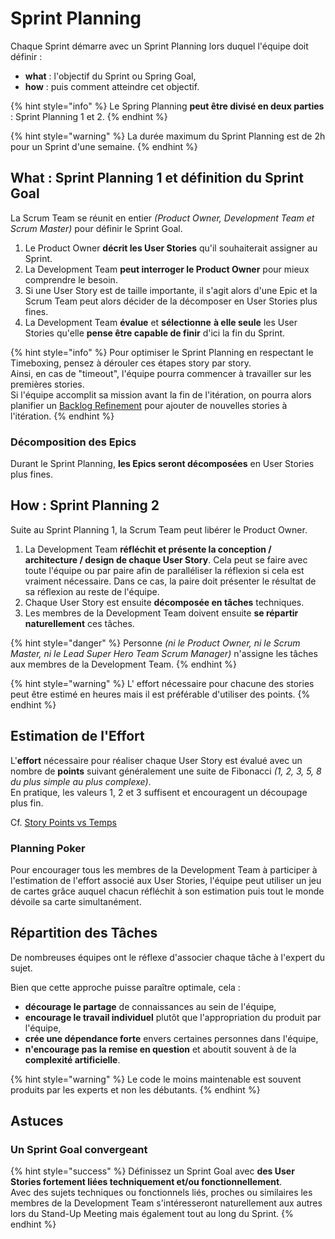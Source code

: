 # Sprint Planning

Chaque Sprint démarre avec un Sprint Planning lors duquel l'équipe doit définir :

* **what** : l'objectif du Sprint ou Spring Goal,
* **how** : puis comment atteindre cet objectif.

{% hint style="info" %}
Le Spring Planning **peut être divisé en deux parties** : Sprint Planning 1 et 2.
{% endhint %}

{% hint style="warning" %}
La durée maximum du Sprint Planning est de 2h pour un Sprint d'une semaine.
{% endhint %}

## What : Sprint Planning 1 et définition du Sprint Goal

La Scrum Team se réunit en entier _\(Product Owner, Development Team et Scrum Master\)_ pour définir le Sprint Goal.

1. Le Product Owner **décrit les User Stories** qu'il souhaiterait assigner au Sprint.
2. La Development Team **peut interroger le Product Owner** pour mieux comprendre le besoin.
3. Si une User Story est de taille importante, il s'agit alors d'une Epic et la Scrum Team peut alors décider de la décomposer en User Stories plus fines.
4. La Development Team **évalue** et **sélectionne** **à elle seule** les User Stories qu'elle **pense être capable de finir** d'ici la fin du Sprint.

{% hint style="info" %}
Pour optimiser le Sprint Planning en respectant le Timeboxing, pensez à dérouler ces étapes story par story.  
Ainsi, en cas de "timeout", l'équipe pourra commencer à travailler sur les premières stories.  
Si l'équipe accomplit sa mission avant la fin de l'itération, on pourra alors planifier un [Backlog Refinement](backlog-refinement.md) pour ajouter de nouvelles stories à l'itération.
{% endhint %}

### Décomposition des Epics

Durant le Sprint Planning, **les Epics seront décomposées** en User Stories plus fines.

## How : Sprint Planning 2

Suite au Sprint Planning 1, la Scrum Team peut libérer le Product Owner.

1. La Development Team **réfléchit et présente la conception / architecture / design de chaque User Story**. Cela peut se faire avec toute l'équipe ou par paire afin de paralléliser la réflexion si cela est vraiment nécessaire. Dans ce cas, la paire doit présenter le résultat de sa réflexion au reste de l'équipe.
2. Chaque User Story est ensuite **décomposée en tâches** techniques.
3. Les membres de la Development Team doivent ensuite **se répartir naturellement** ces tâches.

{% hint style="danger" %}
Personne _\(ni le Product Owner, ni le Scrum Master, ni le Lead Super Hero Team Scrum Manager\)_ n'assigne les tâches aux membres de la Development Team.
{% endhint %}

{% hint style="warning" %}
L' effort nécessaire pour chacune des stories peut être estimé en heures mais il est préférable d'utiliser des points.
{% endhint %}

## Estimation de l'Effort

L'**effort** nécessaire pour réaliser chaque User Story est évalué avec un nombre de **points** suivant généralement une suite de Fibonacci _\(1, 2, 3, 5, 8 du plus simple au plus complexe\)_.  
En pratique, les valeurs 1, 2 et 3 suffisent et encouragent un découpage plus fin.

Cf. [Story Points vs Temps](../mesures-et-outils/story-points-vs-temps.md)

### Planning Poker

Pour encourager tous les membres de la Development Team à participer à l'estimation de l'effort associé aux User Stories, l'équipe peut utiliser un jeu de cartes grâce auquel chacun réfléchit à son estimation puis tout le monde dévoile sa carte simultanément.

## Répartition des Tâches

De nombreuses équipes ont le réflexe d'associer chaque tâche à l'expert du sujet.

Bien que cette approche puisse paraître optimale, cela :

* **décourage le partage** de connaissances au sein de l'équipe,
* **encourage le travail individuel** plutôt que l'appropriation du produit par l'équipe,
* **crée une dépendance forte** envers certaines personnes dans l'équipe,
* **n'encourage pas la remise en question** et aboutit souvent à de la **complexité artificielle**.

{% hint style="warning" %}
Le code le moins maintenable est souvent produits par les experts et non les débutants.
{% endhint %}

## Astuces

### Un Sprint Goal convergeant

{% hint style="success" %}
Définissez un Sprint Goal avec **des User Stories fortement liées techniquement et/ou fonctionnellement**.  
Avec des sujets techniques ou fonctionnels liés, proches ou similaires les membres de la Development Team s'intéresseront naturellement aux autres lors du Stand-Up Meeting mais également tout au long du Sprint.
{% endhint %}

